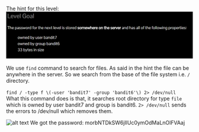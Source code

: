 The hint for this level:
![alt text](image.png)

We use ```find``` command to search for files. As said in the hint the file can be anywhere in the server. So we search from the base of the file system i.e. ```/``` directory.

```find / -type f \(-user 'bandit7' -group 'bandit6'\) 2> /dev/null ```<br>
What this command does is that, it searches root directory for type ```file``` which is owned by user bandit7 and group is bandit6. ```2> /dev/null``` sends the errors to /dev/null which removes them.

![alt text](image-1.png)
We got the password: morbNTDkSW6jIlUc0ymOdMaLnOlFVAaj
